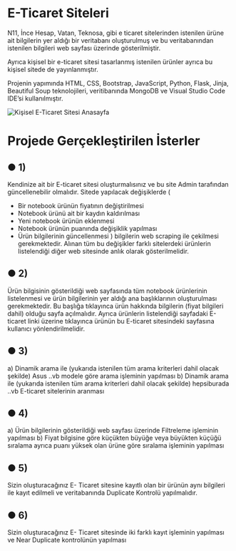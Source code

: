 # E-Ticaret Siteleri

N11, İnce Hesap, Vatan, Teknosa, gibi e ticaret sitelerinden istenilen ürüne ait bilgilerin yer aldığı bir veritabanı oluşturulmuş ve bu veritabanından istenilen bilgileri web sayfası üzerinde gösterilmiştir.

Ayrıca kişisel bir e-ticaret sitesi tasarlanmış istenilen ürünler ayrıca bu kişisel sitede de yayınlanmıştır.

Projenin yapımında HTML, CSS, Bootstrap, JavaScript, Python, Flask, Jinja, Beautiful Soup teknolojileri, veritibanında MongoDB ve Visual Studio Code IDE’si kullanılmıştır.


![Kişisel E-Ticaret Sitesi Anasayfa](https://imgyukle.com/i/JdRTPH)

# Projede Gerçekleştirilen İsterler
## ● 1)
Kendinize ait bir E-ticaret sitesi oluşturmalısınız ve bu site Admin tarafından güncellenebilir olmalıdır. Sitede yapılacak değişiklerde (
- Bir notebook ürünün fiyatının değiştirilmesi
- Notebook ürünü ait bir kaydın kaldırılması
- Yeni notebook ürünün eklenmesi
- Notebook ürünün puanında değişiklik yapılması
- Ürün bilgilerinin güncellenmesi
) bilgilerin web scraping ile çekilmesi gerekmektedir. Alınan tüm bu değişikler farklı sitelerdeki ürünlerin listelendiği diğer web sitesinde anlık olarak gösterilmelidir.

## ● 2)
Ürün bilgisinin gösterildiği web sayfasında tüm notebook ürünlerinin listelenmesi ve ürün bilgilerinin yer aldığı ana başlıklarının oluşturulması gerekmektedir. Bu başlığa tıklayınca ürün hakkında bilgilerin (fiyat bilgileri dahil) olduğu sayfa açılmalıdır. Ayrıca ürünlerin listelendiği sayfadaki E-ticaret linki üzerine tıklayınca ürünün bu E-ticaret sitesindeki sayfasına kullanıcı yönlendirilmelidir.


## ● 3)
a) Dinamik arama ile (yukarıda istenilen tüm arama kriterleri dahil olacak şekilde) Asus ..vb modele göre arama işleminin yapılması
b) Dinamik arama ile (yukarıda istenilen tüm arama kriterleri dahil olacak şekilde) hepsiburada ..vb E-ticaret sitelerinin aranması

## ● 4)
a) Ürün bilgilerinin gösterildiği web sayfası üzerinde Filtreleme işleminin yapılması
b) Fiyat bilgisine göre küçükten büyüğe veya büyükten küçüğü sıralama ayrıca puanı yüksek olan ürüne göre sıralama işleminin yapılması

## ● 5)
Sizin oluşturacağınız E- Ticaret sitesine kayıtlı olan bir ürünün aynı bilgileri ile kayıt edilmeli ve veritabanında Duplicate Kontrolü yapılmalıdır.

## ● 6)
Sizin oluşturacağınız E- Ticaret sitesinde iki farklı kayıt işleminin yapılması ve Near Duplicate kontrolünün yapılması
